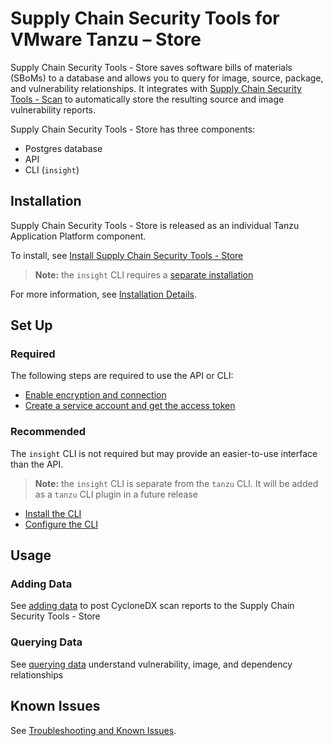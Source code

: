 # Supply Chain Security Tools for VMware Tanzu – Store

Supply Chain Security Tools - Store saves software bills of materials (SBoMs) to a database and allows you to query for image, source, package, and vulnerability relationships.  It integrates with [Supply Chain Security Tools - Scan](../scst-scan/overview.md) to automatically store the resulting source and image vulnerability reports.

Supply Chain Security Tools - Store has three components:

* Postgres database
* API
* CLI (`insight`)

## Installation

Supply Chain Security Tools - Store is released as an individual Tanzu Application Platform component.  

To install, see [Install Supply Chain Security Tools - Store](../install-components.md#install-scst-store)

> **Note:** the `insight` CLI requires a [separate installation](../scst-store/cli.md)

For more information, see [Installation Details](../scst-store/install_details.md).

## Set Up

### <a id='required-set-up'></a> Required

The following steps are required to use the API or CLI:

* [Enable encryption and connection](enable_encrypted_connection.md)
* [Create a service account and get the access token](create_service_account_access_token.md)

### Recommended

The `insight` CLI is not required but may provide an easier-to-use interface than the API.  

> **Note:** the `insight` CLI is separate from the `tanzu` CLI.  It will be added as a `tanzu` CLI plugin in a future release

* [Install the CLI](cli.md)
* [Configure the CLI](configure_cli.md)

## Usage

### Adding Data

See [adding data](add_cyclonedx_to_store.md) to post CycloneDX scan reports to the Supply Chain Security Tools - Store

### Querying Data

See [querying data](querying_the_metadata_store.md) understand vulnerability, image, and dependency relationships

## Known Issues

See [Troubleshooting and Known Issues](known_issues.md).
